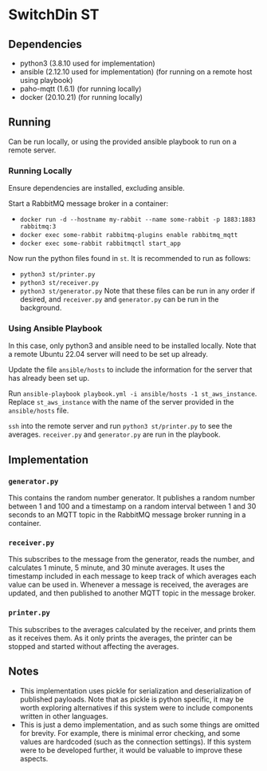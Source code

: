 # SwitchDin ST

## Dependencies
- python3 (3.8.10 used for implementation)
- ansible (2.12.10 used for implementation) (for running on a remote host using playbook)
- paho-mqtt (1.6.1) (for running locally)
- docker (20.10.21) (for running locally)

## Running
Can be run locally, or using the provided ansible playbook to run on a remote server.

### Running Locally
Ensure dependencies are installed, excluding ansible.

Start a RabbitMQ message broker in a container:
- `docker run -d --hostname my-rabbit --name some-rabbit -p 1883:1883 rabbitmq:3`
- `docker exec some-rabbit rabbitmq-plugins enable rabbitmq_mqtt`
- `docker exec some-rabbit rabbitmqctl start_app`

Now run the python files found in `st`. It is recommended to run as follows:
- `python3 st/printer.py`
- `python3 st/receiver.py`
- `python3 st/generator.py`
Note that these files can be run in any order if desired, and `receiver.py` and `generator.py` can be run in the background.

### Using Ansible Playbook
In this case, only python3 and ansible need to be installed locally.
Note that a remote Ubuntu 22.04 server will need to be set up already.

Update the file `ansible/hosts` to include the information for the server that has already been set up.

Run `ansible-playbook playbook.yml -i ansible/hosts -1 st_aws_instance`. Replace `st_aws_instance` with the name of the server provided in the `ansible/hosts` file.

`ssh` into the remote server and run `python3 st/printer.py` to see the averages. `receiver.py` and `generator.py` are run in the playbook.

## Implementation
### `generator.py`
This contains the random number generator. It publishes a random number between 1 and 100 and a timestamp on a random interval between 1 and 30 seconds to an MQTT topic in the RabbitMQ message broker running in a container.

### `receiver.py`
This subscribes to the message from the generator, reads the number, and calculates 1 minute, 5 minute, and 30 minute averages. It uses the timestamp included in each message to keep track of which averages each value can be used in. Whenever a message is received, the averages are updated, and then published to another MQTT topic in the message broker.

### `printer.py`
This subscribes to the averages calculated by the receiver, and prints them as it receives them. As it only prints the averages, the printer can be stopped and started without affecting the averages.

## Notes
- This implementation uses pickle for serialization and deserialization of published payloads. Note that as pickle is python specific, it may be worth exploring alternatives if this system were to include components written in other languages.
- This is just a demo implementation, and as such some things are omitted for brevity. For example, there is minimal error checking, and some values are hardcoded (such as the connection settings). If this system were to be developed further, it would be valuable to improve these aspects.